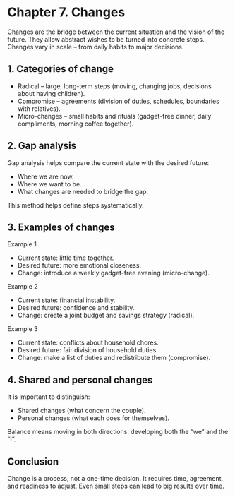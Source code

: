 <div style="page-break-before: always;"></div>

# Chapter 7. Changes

Changes are the bridge between the current situation and the vision of the future. They allow abstract wishes to be turned into concrete steps. Changes vary in scale – from daily habits to major decisions.

## 1. Categories of change

- Radical – large, long-term steps (moving, changing jobs, decisions about having children).
- Compromise – agreements (division of duties, schedules, boundaries with relatives).
- Micro-changes – small habits and rituals (gadget-free dinner, daily compliments, morning coffee together).

## 2. Gap analysis

Gap analysis helps compare the current state with the desired future:

- Where we are now.
- Where we want to be.
- What changes are needed to bridge the gap.

This method helps define steps systematically.

## 3. Examples of changes

Example 1

- Current state: little time together.
- Desired future: more emotional closeness.
- Change: introduce a weekly gadget-free evening (micro-change).

Example 2

- Current state: financial instability.
- Desired future: confidence and stability.
- Change: create a joint budget and savings strategy (radical).

Example 3

- Current state: conflicts about household chores.
- Desired future: fair division of household duties.
- Change: make a list of duties and redistribute them (compromise).

## 4. Shared and personal changes

It is important to distinguish:

- Shared changes (what concern the couple).
- Personal changes (what each does for themselves).

Balance means moving in both directions: developing both the “we” and the “I”.

## Conclusion

Change is a process, not a one-time decision. It requires time, agreement, and readiness to adjust. Even small steps can lead to big results over time.
